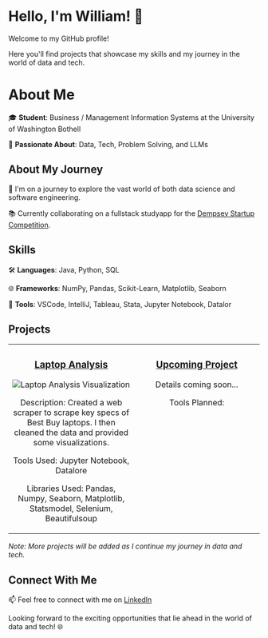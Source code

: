 # Hello, I'm William! 👋

Welcome to my GitHub profile!

Here you'll find projects that showcase my skills and my journey in the world of data and tech.


# About Me

🎓 **Student**: Business / Management Information Systems at the University of Washington Bothell

🌟 **Passionate About**: Data, Tech, Problem Solving, and LLMs

## About My Journey

🚀 I'm on a journey to explore the vast world of both data science and software engineering.

📚 Currently collaborating on a fullstack studyapp for the [Dempsey Startup Competition](https://foster.uw.edu/centers/buerk-ctr-entrepreneurship/entrepreneurship-competitions/dempsey-startup-competition/).


## Skills

🛠 **Languages**: Java, Python, SQL

🌐 **Frameworks**: NumPy, Pandas, Scikit-Learn, Matplotlib, Seaborn

🔧 **Tools**: VSCode, IntelliJ, Tableau, Stata, Jupyter Notebook, Datalor

## Projects
<!-- 
📂 Here are some of the projects I've been working on. They demonstrate my skills in data analysis, programming, and software engineering:
-->
<table>
  <tr>
    <td width="50%" valign="top" align="center">
      <h3><a href="https://github.com/williamuy/Laptop-Analysis">Laptop Analysis</a></h3>
      <img src="https://github.com/williamuy/williamuy/assets/131928949/d046474a-2a40-496b-8243-9c5d868d5f61" alt="Laptop Analysis Visualization" style="max-width:100%;height:auto;">
      <p>Description: Created a web scraper to scrape key specs of Best Buy laptops. I then cleaned the data and provided some visualizations.</p>
      <p>Tools Used: Jupyter Notebook, Datalore</p>
       <p>Libraries Used: Pandas, Numpy, Seaborn, Matplotlib, Statsmodel, Selenium,  Beautifulsoup</p>
    </td>
    <td width="50%" valign="top" align="center">
      <h3><a href="Your-Upcoming-Project-Link">Upcoming Project</a></h3>
      <!-- Placeholder image or text can be added here -->
      <p>Details coming soon...</p>
      <p>Tools Planned: </p>
    </td>
  </tr>
</table>





*Note: More projects will be added as I continue my journey in data and tech.*
## Connect With Me

📫 Feel free to connect with me on [LinkedIn](https://www.linkedin.com/in/william-uyeta-/)

Looking forward to the exciting opportunities that lie ahead in the world of data and tech! 🌐

